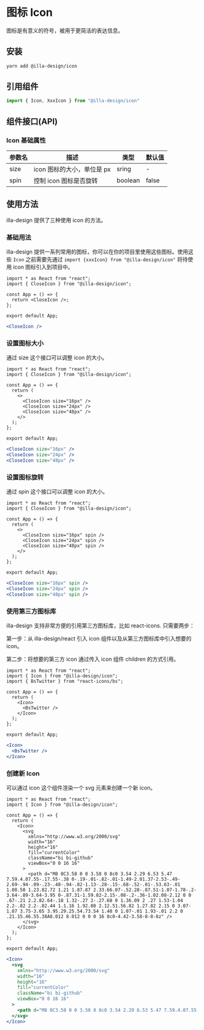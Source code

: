 # 图标 Icon

图标是有意义的符号，被用于更简洁的表达信息。

## 安装

```bash
yarn add @illa-design/icon
```

## 引用组件

```jsx
import { Icon, XxxIcon } from "@illa-design/icon"
```

## 组件接口(API)

### Icon 基础属性

| 参数名 | 描述                       | 类型    | 默认值 |
| ------ | -------------------------- | ------- | ------ |
| size   | icon 图标的大小，单位是 px | sring   | -      |
| spin   | 控制 icon 图标是否旋转     | boolean | false  |

## 使用方法

illa-design 提供了三种使用 icon 的方法。

### 基础用法

illa-design 提供一系列常用的图标，你可以在你的项目里使用这些图标。使用这些 `Icon` 之前需要先通过 `import {xxxIcon} from "@illa-design/icon"` 将待使用 icon 图标引入到项目中。

```SnackPlayer dependencies=@illa-design/icon
import * as React from "react";
import { CloseIcon } from "@illa-design/icon";

const App = () => {
  return <CloseIcon />;
};

export default App;
```

```jsx
<CloseIcon />
```

### 设置图标大小

通过 size 这个接口可以调整 icon 的大小。

```SnackPlayer dependencies=@illa-design/icon
import * as React from "react";
import { CloseIcon } from "@illa-design/icon";

const App = () => {
  return (
    <>
      <CloseIcon size="16px" />
      <CloseIcon size="24px" />
      <CloseIcon size="48px" />
    </>
  );
};

export default App;
```

```jsx
<CloseIcon size="16px" />
<CloseIcon size="24px" />
<CloseIcon size="48px" />
```

### 设置图标旋转

通过 spin 这个接口可以调整 icon 的大小。

```SnackPlayer dependencies=@illa-design/icon
import * as React from "react";
import { CloseIcon } from "@illa-design/icon";

const App = () => {
  return (
    <>
      <CloseIcon size="16px" spin />
      <CloseIcon size="24px" spin />
      <CloseIcon size="48px" spin />
    </>
  );
};

export default App;
```

```jsx
<CloseIcon size="16px" spin />
<CloseIcon size="24px" spin />
<CloseIcon size="48px" spin />
```

### 使用第三方图标库

illa-design 支持非常方便的引用第三方图标库，比如 react-icons. 只需要两步：

第一步：从 illa-design/react 引入 icon 组件以及从第三方图标库中引入想要的 icon。

第二步：将想要的第三方 icon 通过传入 icon 组件 children 的方式引用。

```SnackPlayer dependencies=@illa-design/icon,react-icons,react-icons/bs
import * as React from "react";
import { Icon } from "@illa-design/icon";
import { BsTwitter } from "react-icons/bs";

const App = () => {
  return (
    <Icon>
      <BsTwitter />
    </Icon>
  );
};

export default App;
```

```jsx
<Icon>
  <BsTwitter />
</Icon>
```

### 创建新 Icon

可以通过 icon 这个组件渲染一个 svg 元素来创建一个新 icon。

```SnackPlayer dependencies=@illa-design/icon
import * as React from "react";
import { Icon } from "@illa-design/icon";

const App = () => {
  return (
    <Icon>
      <svg
        xmlns="http://www.w3.org/2000/svg"
        width="16"
        height="16"
        fill="currentColor"
        className="bi bi-github"
        viewBox="0 0 16 16"
      >
        <path d="M8 0C3.58 0 0 3.58 0 8c0 3.54 2.29 6.53 5.47 7.59.4.07.55-.17.55-.38 0-.19-.01-.82-.01-1.49-2.01.37-2.53-.49-2.69-.94-.09-.23-.48-.94-.82-1.13-.28-.15-.68-.52-.01-.53.63-.01 1.08.58 1.23.82.72 1.21 1.87.87 2.33.66.07-.52.28-.87.51-1.07-1.78-.2-3.64-.89-3.64-3.95 0-.87.31-1.59.82-2.15-.08-.2-.36-1.02.08-2.12 0 0 .67-.21 2.2.82.64-.18 1.32-.27 2-.27.68 0 1.36.09 2 .27 1.53-1.04 2.2-.82 2.2-.82.44 1.1.16 1.92.08 2.12.51.56.82 1.27.82 2.15 0 3.07-1.87 3.75-3.65 3.95.29.25.54.73.54 1.48 0 1.07-.01 1.93-.01 2.2 0 .21.15.46.55.38A8.012 8.012 0 0 0 16 8c0-4.42-3.58-8-8-8z" />
      </svg>
    </Icon>
  );
};

export default App;
```

```jsx
<Icon>
  <svg
    xmlns="http://www.w3.org/2000/svg"
    width="16"
    height="16"
    fill="currentColor"
    className="bi bi-github"
    viewBox="0 0 16 16"
  >
    <path d="M8 0C3.58 0 0 3.58 0 8c0 3.54 2.29 6.53 5.47 7.59.4.07.55-.17.55-.38 0-.19-.01-.82-.01-1.49-2.01.37-2.53-.49-2.69-.94-.09-.23-.48-.94-.82-1.13-.28-.15-.68-.52-.01-.53.63-.01 1.08.58 1.23.82.72 1.21 1.87.87 2.33.66.07-.52.28-.87.51-1.07-1.78-.2-3.64-.89-3.64-3.95 0-.87.31-1.59.82-2.15-.08-.2-.36-1.02.08-2.12 0 0 .67-.21 2.2.82.64-.18 1.32-.27 2-.27.68 0 1.36.09 2 .27 1.53-1.04 2.2-.82 2.2-.82.44 1.1.16 1.92.08 2.12.51.56.82 1.27.82 2.15 0 3.07-1.87 3.75-3.65 3.95.29.25.54.73.54 1.48 0 1.07-.01 1.93-.01 2.2 0 .21.15.46.55.38A8.012 8.012 0 0 0 16 8c0-4.42-3.58-8-8-8z" />
  </svg>
</Icon>
```
